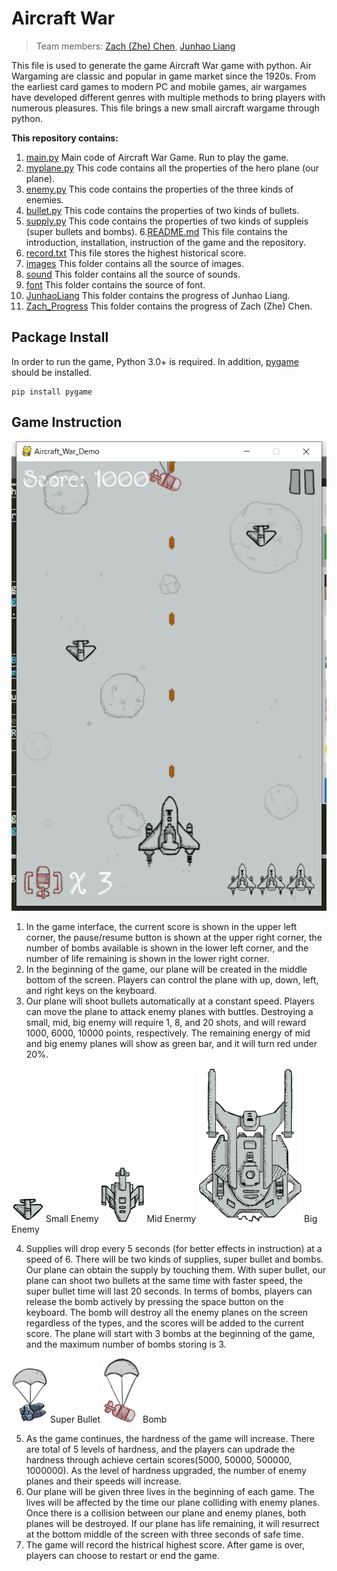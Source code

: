 # Aircraft War 
> Team members: [Zach (Zhe) Chen](https://github.com/Zacooky),
[Junhao Liang](https://github.com/JunhaoLiang)

This file is used to generate the game Aircraft War game with python. Air Wargaming are classic and popular in game market since the 1920s. From the earliest card games to modern PC and mobile games, air wargames have developed different genres with multiple methods to bring players with numerous pleasures. This file brings a new small aircraft wargame through python.

**This repository contains:**

1. [main.py](https://github.com/Zacooky/AircraftWar-Project/blob/master/main.py)
Main code of Aircraft War Game. Run to play the game.
2. [myplane.py](https://github.com/Zacooky/AircraftWar-Project/blob/master/myplane.py)
This code contains all the properties of the hero plane (our plane).
3. [enemy.py](https://github.com/Zacooky/AircraftWar-Project/blob/master/enemy.py)
This code contains the properties of the three kinds of enemies.
4. [bullet.py](https://github.com/Zacooky/AircraftWar-Project/blob/master/bullet.py)
This code contains the properties of two kinds of bullets.
5. [supply.py](https://github.com/Zacooky/AircraftWar-Project/blob/master/supply.py)
This code contains the properties of two kinds of suppleis (super bullets and bombs).
6.[README.md](https://github.com/Zacooky/AircraftWar-Project/blob/master/README.md)
This file contains the introduction, installation, instruction of the game and the repository.
7. [record.txt](https://github.com/Zacooky/AircraftWar-Project/blob/master/record.txt)
This file stores the highest historical score.
8. [images](https://github.com/Zacooky/AircraftWar-Project/tree/master/images)
This folder contains all the source of images.
9. [sound](https://github.com/Zacooky/AircraftWar-Project/tree/master/sound)
This folder contains all the source of sounds.
10. [font](https://github.com/Zacooky/AircraftWar-Project/tree/master/font)
This folder contains the source of font.
11. [JunhaoLiang](https://github.com/Zacooky/AircraftWar-Project/tree/master/JunhaoLiang)
This folder contains the progress of Junhao Liang.
12. [Zach_Progress](https://github.com/Zacooky/AircraftWar-Project/tree/master/Zach_Progress)
This folder contains the progress of Zach (Zhe) Chen.


**Package Install**
-----
In order to run the game, Python 3.0+ is required. In addition, [pygame](https://www.pygame.org/wiki/GettingStarted) should be installed.
```
pip install pygame
```
**Game Instruction**
-----

![Image text](https://github.com/Zacooky/AircraftWar-Project/blob/master/images/Instruction_image.png)
1. In the game interface, the current score is shown in the upper left corner, the pause/resume button is shown at the upper right corner, the number of bombs available is shown in the lower left corner, and the number of life remaining is shown in the lower right corner.
2. In the beginning of the game, our plane will be created in the middle bottom of the screen. Players can control the plane with up, down, left, and right keys on the keyboard.
3. Our plane will shoot bullets automatically at a constant speed. Players can move the plane to attack enemy planes with buttles. Destroying a small, mid, big enemy will require 1, 8, and 20 shots, and will reward 1000, 6000, 10000 points, respectively. The remaining energy of mid and big enemy planes will show as green bar, and it will turn red under 20%.

![Image text](https://github.com/Zacooky/AircraftWar-Project/blob/master/images/enemy1.png)
Small Enemy
![Image text](https://github.com/Zacooky/AircraftWar-Project/blob/master/images/enemy2.png)
Mid Enermy
![Image text](https://github.com/Zacooky/AircraftWar-Project/blob/master/images/enemy3_n1.png)
Big Enemy

4. Supplies will drop every 5 seconds (for better effects in instruction) at a speed of 6. There will be two kinds of supplies, super bullet and bombs. Our plane can obtain the supply by touching them. With super bullet, our plane can shoot two bullets at the same time with faster speed, the super bullet time will last 20 seconds. In terms of bombs, players can release the bomb actively by pressing the space button on the keyboard. The bomb will destroy all the enemy planes on the screen regardless of the types, and the scores will be added to the current score. The plane will start with 3 bombs at the beginning of the game, and the maximum number of bombs storing is 3.

![Image text](https://github.com/Zacooky/AircraftWar-Project/blob/master/images/ufo1.png)
Super Bullet
![Image text](https://github.com/Zacooky/AircraftWar-Project/blob/master/images/ufo2.png)
Bomb

5. As the game continues, the hardness of the game will increase. There are total of 5 levels of hardness, and the players can updrade the hardness through achieve certain scores(5000, 50000, 500000, 1000000). As the level of hardness upgraded, the number of enemy planes and their speeds will increase.
6. Our plane will be given three lives in the beginning of each game. The lives will be affected by the time our plane colliding with enemy planes. Once there is a collision between our plane and enemy planes, both planes will be destroyed. If our plane has life remaining, it will resurrect at the bottom middle of the screen with three seconds of safe time.
7. The game will record the histrical highest score. After game is over, players can choose to restart or end the game.
